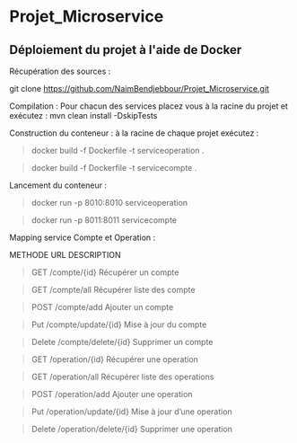 # Projet_Microservice
## Déploiement du projet à l'aide de Docker

Récupération des sources :

git clone https://github.com/NaimBendjebbour/Projet_Microservice.git

Compilation : 
Pour chacun des services placez vous à la racine du projet et exécutez :
mvn clean install -DskipTests

Construction du conteneur : 
à la racine de chaque projet exécutez :

>docker build -f Dockerfile -t serviceoperation .

>docker build -f Dockerfile -t servicecompte .

Lancement du conteneur :

>docker run -p 8010:8010 serviceoperation

>docker run -p 8011:8011 servicecompte

Mapping service Compte et Operation : 

METHODE	URL	DESCRIPTION

>GET	/compte/{id}	Récupérer un compte

>GET	/compte/all	Récupérer liste des compte

>POST	/compte/add	Ajouter un compte

>Put	/compte/update/{id}	Mise à jour du compte

>Delete	/compte/delete/{id}	Supprimer un compte



>GET	/operation/{id}	Récupérer une operation

>GET	/operation/all	Récupérer liste des operations

>POST	/operation/add	Ajouter une operation

>Put	/operation/update/{id}	Mise à jour d’une operation

>Delete	/operation/delete/{id}	Supprimer une operation
